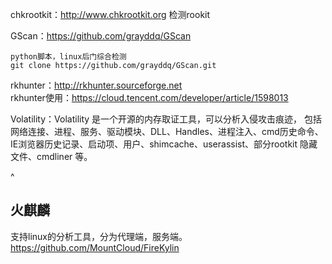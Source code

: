 chkrootkit：http://www.chkrootkit.org
检测rookit

GScan：https://github.com/grayddq/GScan
```
python脚本，linux后门综合检测
git clone https://github.com/grayddq/GScan.git
```

rkhunter：http://rkhunter.sourceforge.net  
rkhunter使用：<https://cloud.tencent.com/developer/article/1598013>

Volatility：Volatility 是一个开源的内存取证工具，可以分析入侵攻击痕迹，
包括网络连接、进程、服务、驱动模块、DLL、Handles、进程注入、cmd历史命令、
IE浏览器历史记录、启动项、用户、shimcache、userassist、部分rootkit 隐藏文件、cmdliner 等。

^
## **火麒麟**
支持linux的分析工具，分为代理端，服务端。
<https://github.com/MountCloud/FireKylin>